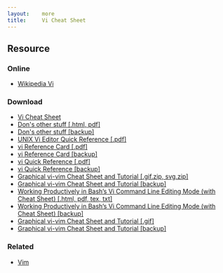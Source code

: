 ```yaml
---
layout:    more
title:     Vi Cheat Sheet
---
```

<div class="content content-400">
    <div class="board board-326">
        <h2 class="board-title">Resource</h2>
        <div class="board-card">
            <h3 class="board-card-title">Online</h3>
            <ul>
                <li><a href="http://en.wikipedia.org/wiki/Vi">Wikipedia Vi</a></li>
            </ul>
        </div>
        <div class="board-card">
            <h3 class="board-card-title">Download</h3>
            <ul>
                <li><a href="http://www.lagmonster.org/docs/vi.html">Vi Cheat Sheet</a></li>
                <li><a href="http://www.digilife.be/quickreferences/QRC/Vi%20Reference%20Card.pdf">Don's other stuff [.html, pdf]</a></li>
                <li><a href="/static/cs/Vi%20Reference%20Card.pdf">Don's other stuff [backup]</a></li>
                <li><a href="/static/cs/vi_quickref.pdf">UNIX Vi Editor Quick Reference [.pdf]</a></li>
                <li><a href="http://www.digilife.be/quickreferences/QRC/vi%20Reference%20Card%20(HP).pdf">vi Reference Card [.pdf]</a></li>
                <li><a href="/static/cs/vi%20Reference%20Card%20(HP).pdf">vi Reference Card [backup]</a></li>
                <li><a href="http://www.digilife.be/quickreferences/QRC/vi%20Quick%20Reference.pdf">vi Quick Reference [.pdf]</a></li>
                <li><a href="/static/cs/vi%20Quick%20Reference.pdf">vi Quick Reference [backup]</a></li>
                <li><a href="http://www.viemu.com/a_vi_vim_graphical_cheat_sheet_tutorial.html">Graphical vi-vim Cheat Sheet and Tutorial [.gif.zip, svg.zip]</a></li>
                <li><a href="/static/cs/vi-vim-tutorial-gif.zip">Graphical vi-vim Cheat Sheet and Tutorial [backup]</a></li>
                <li><a href="http://www.catonmat.net/blog/bash-vi-editing-mode-cheat-sheet/">Working Productively in Bash’s Vi Command Line Editing Mode (with Cheat Sheet) [.html, pdf, tex, txt]</a></li>
                <li><a href="/static/cs/bash-vi-editing-mode-cheat-sheet.pdf">Working Productively in Bash’s Vi Command Line Editing Mode (with Cheat Sheet) [backup]</a></li>
                <li><a href="http://www.viemu.com/vi-vim-cheat-sheet.gif">Graphical vi-vim Cheat Sheet and Tutorial [.gif]</a></li>
                <li><a href="/static/cs/vi-vim-cheat-sheet.gif">Graphical vi-vim Cheat Sheet and Tutorial [backup]</a></li>
            </ul>
        </div>
        <div class="board-card">
            <h3 class="board-card-title">Related</h3>
            <ul>
                <li><a href="/vim" title="Vim Cheat Sheet">Vim</a></li>
            </ul>
        </div>
    </div>
</div>
